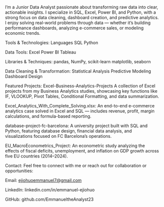 I’m a Junior Data Analyst passionate about transforming raw data into clear, actionable insights. I specialize in SQL, Excel, Power BI, and Python, with a strong focus on data cleaning, dashboard creation, and predictive analytics.
I enjoy solving real-world problems through data — whether it’s building performance dashboards, analyzing e-commerce sales, or modeling economic trends.

Tools & Technologies:
Languages
SQL
Python

Data Tools:
Excel
Power BI
Tableau

Libraries & Techniques:
pandas, NumPy, scikit-learn
matplotlib, seaborn

Data Cleaning & Transformation:
Statistical Analysis
Predictive Modeling
Dashboard Design

 Featured Projects:
Excel-Business-Analytics-Projects
A collection of Excel projects from my Business Analytics studies, showcasing key functions like IF, VLOOKUP, Pivot Tables, Conditional Formatting, and data summarization.

Excel_Analytics_With_Complete_Solving.xlsx:
An end-to-end e-commerce analytics case solved in Excel and SQL — includes revenue, profit, margin calculations, and formula-based reporting.

database-project-fc-barcelona:
A university project built with SQL and Python, featuring database design, financial data analysis, and visualizations focused on FC Barcelona’s operations.

EU_MacroEconometrics_Project:
An econometric study analyzing the effects of fiscal deficits, unemployment, and inflation on GDP growth across five EU countries (2014–2024).

Contact:
Feel free to connect with me or reach out for collaboration or opportunities:

Email: ejiohuoemmanuel7@gmail.com

LinkedIn: linkedin.com/in/emmanuel-ejiohuo

GitHub: github.com/EmmanueltheAnalyst23


